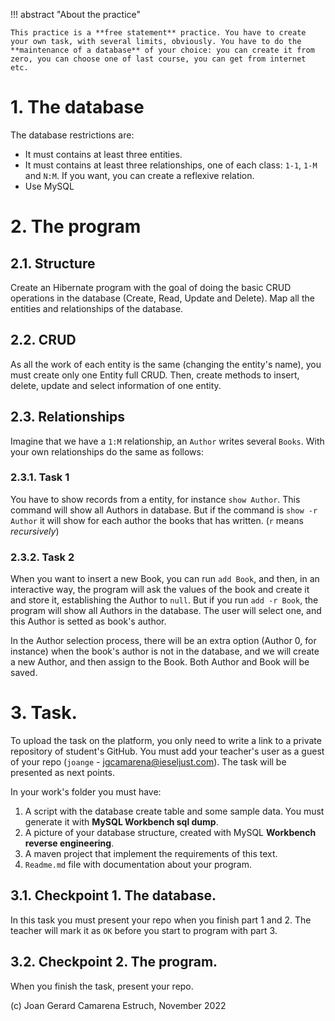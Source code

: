!!! abstract "About the practice"

    This practice is a **free statement** practice. You have to create your own task, with several limits, obviously. You have to do the **maintenance of a database** of your choice: you can create it from zero, you can choose one of last course, you can get from internet etc. 

# 1. The database

The database restrictions are:

- It must contains at least three entities.
- It must contains at least three relationships, one of each class: `1-1`, `1-M` and `N:M`. If you want, you can create a reflexive relation.
- Use MySQL

# 2. The program

## 2.1. Structure

Create an Hibernate program with the goal of doing the basic CRUD operations in the database (Create, Read, Update and Delete). Map all the entities and relationships of the database.

##  2.2. CRUD

As all the work of each entity is the same (changing the entity's name), you must create only one Entity full CRUD. Then, create methods to insert, delete, update and select information of one entity.

## 2.3. Relationships

Imagine that we have a `1:M` relationship, an `Author` writes several `Books`. With your own relationships do the same as follows:

### 2.3.1. Task 1

You have to show records from a entity, for instance `show Author`. This command will show all Authors in database. But if the command is `show -r Author` it will show for each author the books that has written. (`r` means _recursively_)

### 2.3.2. Task 2

When you want to insert a new Book, you can run `add Book`, and then, in an interactive way, the program will ask the values of the book and create it and store it, establishing the Author to `null`. But if you run `add -r Book`, the program will show all Authors in the database. The user will select one, and this Author is setted as book's author. 

In the Author selection process,  there will be an extra option (Author 0, for instance) when the book's author is not in the database, and we will create a new Author, and then assign to the Book. Both Author and Book will be saved.

# 3. Task.

To upload the task on the platform, you only need to write a link to a private repository of student's GitHub. You must add your teacher's user as a guest of your repo (`joange` - jgcamarena@ieseljust.com). The task will be presented as next points.

In your work's folder you must have:

1. A script with the database create table and some sample data. You must generate it with **MySQL Workbench sql dump**.
2. A picture of your database structure, created with MySQL **Workbench reverse engineering**.
3. A maven project that implement the requirements of this text.
4. `Readme.md` file with documentation about your program. 

## 3.1. Checkpoint 1. The database.

In this task you must present your repo when you finish part 1 and 2. The teacher will mark it as `OK` before you start to program with part 3.

## 3.2. Checkpoint 2. The program.

When you finish the task, present your repo.

(c) Joan Gerard Camarena Estruch, November 2022
